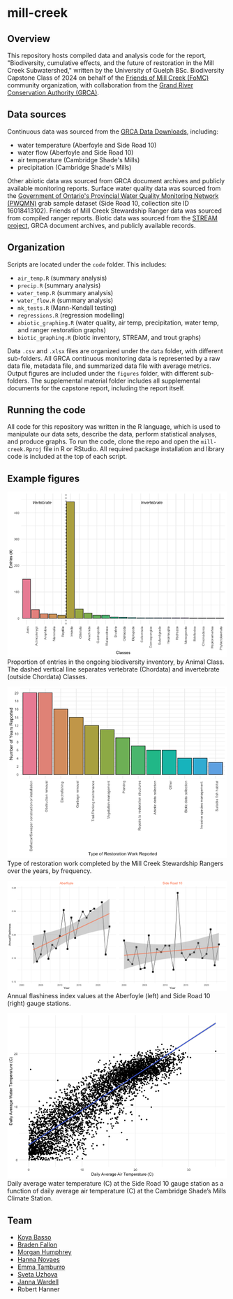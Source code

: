 # mill-creek

## Overview
This repository hosts compiled data and analysis code for the report, "Biodiversity, cumulative effects, and the future of restoration in the Mill Creek Subwatershed," written by the University of Guelph BSc. Biodiversity Capstone Class of 2024 on behalf of the [Friends of Mill Creek (FoMC)](https://www.friendsofmillcreek.org/membership/sub-page-top/) community organization, with collaboration from the [Grand River Conservation Authority (GRCA)](https://www.grandriver.ca/).

## Data sources
Continuous data was sourced from the [GRCA Data Downloads](https://data.grandriver.ca/downloads-monitoring.html), including:
- water temperature (Aberfoyle and Side Road 10)
- water flow (Aberfoyle and Side Road 10)
- air temperature (Cambridge Shade's Mills)
- precipitation (Cambridge Shade's Mills)

Other abiotic data was sourced from GRCA document archives and publicly available monitoring reports. Surface water quality data was sourced from the [Government of Ontario's Provincial Water Quality Monitoring Network (PWQMN)](https://data.ontario.ca/en/dataset/provincial-stream-water-quality-monitoring-network) grab sample dataset (Side Road 10, collection site ID 16018413102). Friends of Mill Creek Stewardship Ranger data was sourced from compiled ranger reports. Biotic data was sourced from the [STREAM project](https://stream-dna.org/), GRCA document archives, and publicly available records.

## Organization
Scripts are located under the `code` folder. This includes:
- `air_temp.R` (summary analysis)
- `precip.R` (summary analysis)
- `water_temp.R` (summary analysis)
- `water_flow.R` (summary analysis)
- `mk_tests.R` (Mann-Kendall testing)
- `regressions.R` (regression modelling)
- `abiotic_graphing.R` (water quality, air temp, precipitation, water temp, and ranger restoration graphs)
- `biotic_graphing.R` (biotic inventory, STREAM, and trout graphs)

Data `.csv` and `.xlsx` files are organized under the `data` folder, with different sub-folders. All GRCA continuous monitoring data is represented by a raw data file, metadata file, and summarized data file with average metrics. Output figures are included under the `figures` folder, with different sub-folders. The supplemental material folder includes all supplemental documents for the capstone report, including the report itself.

## Running the code
All code for this repository was written in the R language, which is used to manipulate our data sets, describe the data, perform statistical analyses, and produce graphs. To run the code, clone the repo and open the `mill-creek.Rproj` file in R or RStudio. All required package installation and library code is included at the top of each script.

## Example figures
![biotic inventory classes](figures/biotic_inventory/classes.png)
Proportion of entries in the ongoing biodiversity inventory, by Animal Class. The dashed vertical line separates vertebrate (Chordata) and invertebrate (outside Chordata) Classes. 

![ranger restoration](figures/ranger_restoration_activities.png)
Type of restoration work completed by the Mill Creek Stewardship Rangers over the years, by frequency. 

![flashiness MK](figures/mann-kendall/MK_annual_flashiness.png)
Annual flashiness index values at the Aberfoyle (left) and Side Road 10 (right) gauge stations.

![water temp regression](figures/regression/water_by_air_temp.png)
Daily average water temperature (C) at the Side Road 10 gauge station as a function of daily average air temperature (C) at the Cambridge Shade’s Mills Climate Station.

## Team
- [Koya Basso](https://github.com/KoBaa333)
- [Braden Fallon](https://github.com/BradenFallon44)
- [Morgan Humphrey](https://github.com/humphrem)
- [Hanna Novaes](https://github.com/hannajn)
- [Emma Tamburro](https://github.com/etamburr)
- [Sveta Uzhova](https://github.com/suzhova)
- [Janna Wardell](https://github.com/jwardell02)
- Robert Hanner 